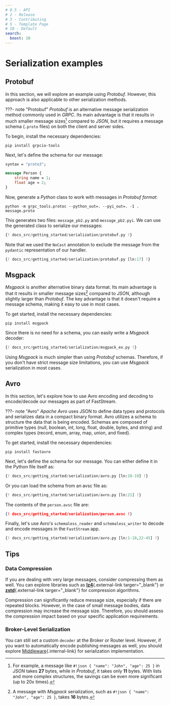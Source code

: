 ```yaml
---
# 0.5 - API
# 2 - Release
# 3 - Contributing
# 5 - Template Page
# 10 - Default
search:
  boost: 10
---
```


# Serialization examples

## Protobuf

In this section, we will explore an example using *Protobuf*. However, this approach is also applicable to other serialization methods.

???- note "Protobuf"
    *Protobuf* is an alternative message serialization method commonly used in *GRPC*.  Its main advantage is that it results in much smaller message sizes[^1] compared to *JSON*, but it requires a message schema (`.proto` files) on both the client and server sides.

To begin, install the necessary dependencies:

```console
pip install grpcio-tools
```

Next, let's define the schema for our message:

```proto title="message.proto"
syntax = "proto3";

message Person {
    string name = 1;
    float age = 2;
}
```

Now, generate a *Python* class to work with messages in *Protobuf format*:

```console
python -m grpc_tools.protoc --python_out=. --pyi_out=. -I . message.proto
```

This generates two files: `message_pb2.py` and `message_pb2.pyi`. We can use the generated class to serialize our messages:

```python linenums="1" hl_lines="1 10-13 16 23"
{! docs_src/getting_started/serialization/protobuf.py !}
```

Note that we used the `NoCast` annotation to exclude the message from the `pydantic` representation of our handler.

```python
{! docs_src/getting_started/serialization/protobuf.py [ln:17] !}
```

## Msgpack

*Msgpack* is another alternative binary data format. Its main advantage is that it results in smaller message sizes[^2] compared to *JSON*, although slightly larger than *Protobuf*. The key advantage is that it doesn't require a message schema, making it easy to use in most cases.

To get started, install the necessary dependencies:

```console
pip install msgpack
```

Since there is no need for a schema, you can easily write a *Msgpack* decoder:

```python linenums="1" hl_lines="1 10-11 14 21"
{! docs_src/getting_started/serialization/msgpack_ex.py !}
```

Using *Msgpack* is much simpler than using *Protobuf* schemas. Therefore, if you don't have strict message size limitations, you can use *Msgpack* serialization in most cases.

## Avro

In this section, let's explore how to use Avro encoding and decoding to encode/decode our messages as part of FastStream.

???- note "Avro"
    *Apache Avro* uses JSON to define data types and protocols and serializes data in a compact binary format. Avro utilizes a schema to structure the data that is being encoded. Schemas are composed of primitive types (null, boolean, int, long, float, double, bytes, and string) and complex types (record, enum, array, map, union, and fixed).

To get started, install the necessary dependencies:

```console
pip install fastavro
```

Next, let's define the schema for our message. You can either define it in the Python file itself as:

```python
{! docs_src/getting_started/serialization/avro.py [ln:10-19] !}
```

Or you can load the schema from an avsc file as:

```python
{! docs_src/getting_started/serialization/avro.py [ln:21] !}
```

The contents of the `person.avsc` file are:

```json title="person.avsc"
{! docs_src/getting_started/serialization/person.avsc !}
```

Finally, let's use Avro's `schemaless_reader` and `schemaless_writer` to decode and encode messages in the `FastStream` app.

```python linenums="1" hl_lines="1 3 15-18 21 30-32"
{! docs_src/getting_started/serialization/avro.py [ln:1-10,22-45] !}
```

## Tips

### Data Compression

If you are dealing with very large messages, consider compressing them as well. You can explore libraries such as [**lz4**](https://github.com/python-lz4/python-lz4){.external-link targer="_blank"} or [**zstd**](https://github.com/sergey-dryabzhinsky/python-zstd){.external-link targer="_blank"} for compression algorithms.

Compression can significantly reduce message size, especially if there are repeated blocks. However, in the case of small message bodies, data compression may increase the message size. Therefore, you should assess the compression impact based on your specific application requirements.

### Broker-Level Serialization

You can still set a custom `decoder` at the Broker or Router level. However, if you want to automatically encode publishing messages as well, you should explore [Middleware](../middlewares/index.md){.internal-link} for serialization implementation.

[^1]:
    For example, a message like `#!json { "name": "John", "age": 25 }` in *JSON* takes **27** bytes, while in *Protobuf*, it takes only **11** bytes. With lists and more complex structures, the savings can be even more significant (up to 20x times).

[^2]:
    A message with *Msgpack* serialization, such as `#!json { "name": "John", "age": 25 }`, takes **16** bytes.
